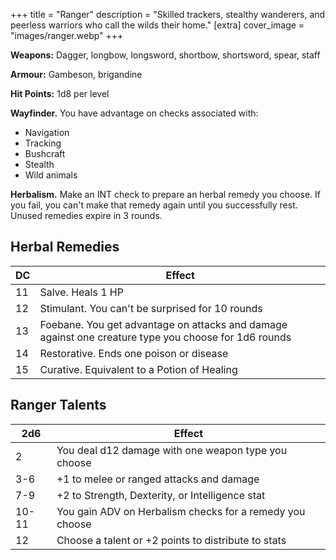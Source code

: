 +++
title = "Ranger"
description = "Skilled trackers, stealthy wanderers, and peerless warriors who call the wilds their home."
[extra] 
cover_image = "images/ranger.webp"
+++

**Weapons:** Dagger, longbow, longsword, shortbow, shortsword, spear, staff

**Armour:** Gambeson, brigandine

**Hit Points:** 1d8 per level

**Wayfinder.** You have advantage on checks associated with:

- Navigation
- Tracking
- Bushcraft
- Stealth
- Wild animals

**Herbalism.** Make an INT check to prepare an herbal remedy you choose. If you
fail, you can't make that remedy again until you successfully rest. Unused
remedies expire in 3 rounds.

## Herbal Remedies

| DC | Effect                                                                                         |
| -- | ---------------------------------------------------------------------------------------------- |
| 11 | Salve. Heals 1 HP                                                                              |
| 12 | Stimulant. You can't be surprised for 10 rounds                                                |
| 13 | Foebane. You get advantage on attacks and damage against one creature type you choose for 1d6 rounds |
| 14 | Restorative. Ends one poison or disease                                                        |
| 15 | Curative. Equivalent to a Potion of Healing                                                    |

## Ranger Talents

| 2d6   | Effect                                                   |
| ----- | -------------------------------------------------------- |
| 2     | You deal d12 damage with one weapon type you choose      |
| 3-6   | +1 to melee or ranged attacks and damage                 |
| 7-9   | +2 to Strength, Dexterity, or Intelligence stat          |
| 10-11 | You gain ADV on Herbalism checks for a remedy you choose |
| 12    | Choose a talent or +2 points to distribute to stats      |
